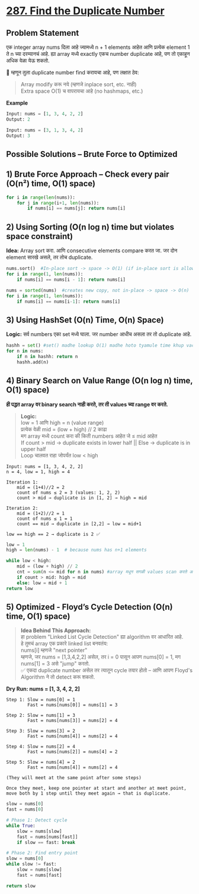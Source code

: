 # [287. Find the Duplicate Number](https://leetcode.com/problems/find-the-duplicate-number/description/)

## Problem Statement
एक integer array nums दिला आहे ज्यामध्ये n + 1 elements आहेत आणि प्रत्येक element 1 ते n च्या दरम्यानचं आहे. ह्या array मध्ये exactly एकच number duplicate आहे, पण तो एकाहून अधिक वेळा येऊ शकतो.

📌 म्हणून तुला duplicate number find करायचा आहे, पण लक्षात ठेव:
> Array modify करू नये (म्हणजे inplace sort, etc. नाही)  
> Extra space O(1) च वापरायचा आहे (no hashmaps, etc.)

**Example**
```python
Input: nums = [1, 3, 4, 2, 2]
Output: 2
```
```python
Input: nums = [3, 1, 3, 4, 2]
Output: 3
```
## Possible Solutions – Brute Force to Optimized
## 1) Brute Force Approach – Check every pair (O(n²) time, O(1) space)
```python
for i in range(len(nums)):
    for j in range(i+1, len(nums)):
        if nums[i] == nums[j]: return nums[i]
```
## 2) Using Sorting (O(n log n) time but violates space constraint) 
**Idea:** Array sort करा. आणि consecutive elements compare करत जा. जर दोन element सारखे असले, तर तोच duplicate.  
```python
nums.sort()  #In-place sort -> space -> O(1) (if in-place sort is allowed)
for i in range(1, len(nums)):
    if nums[i] == nums[i - 1]: return nums[i]
```
```python
nums = sorted(nums)  #creates new copy, not in-place -> space -> O(n)
for i in range(1, len(nums)):
    if nums[i] == nums[i-1]: return nums[i]
```
## 3) Using HashSet (O(n) Time, O(n) Space)
**Logic:** सर्व numbers एका set मध्ये घाला. जर number आधीच असला तर तो duplicate आहे.
```python
hashh = set() #set() madhe lookup O(1) madhe hoto tyamule time khup vachato
for n in nums:
    if n in hashh: return n
    hashh.add(n)
```
## 4) Binary Search on Value Range (O(n log n) time, O(1) space)
**ही पद्धत array वर binary search नाही करते, तर ती values च्या range वर करते.**  
> **Logic:**  
> low = 1 आणि high = n (value range)  
> प्रत्येक वेळी mid = (low + high) // 2 काढा  
> मग array मध्ये count करा की किती numbers आहेत जे ≤ mid आहेत  
> If count > mid → duplicate exists in lower half || Else → duplicate is in upper half  
> Loop चालवत राहा जोपर्यंत low < high  

```
Input: nums = [1, 3, 4, 2, 2]
n = 4, low = 1, high = 4

Iteration 1:
    mid = (1+4)//2 = 2
    count of nums ≤ 2 = 3 (values: 1, 2, 2)
    count > mid → duplicate is in [1, 2] → high = mid

Iteration 2:
    mid = (1+2)//2 = 1
    count of nums ≤ 1 = 1
    count == mid → duplicate in [2,2] → low = mid+1

low == high == 2 → duplicate is 2 ✅
```
```python
low = 1
high = len(nums) - 1  # because nums has n+1 elements

while low < high:
    mid = (low + high) // 2
    cnt = sum(n <= mid for n in nums) #array मधून सगळी values scan करते आणि mid पेक्षा <= किती elements आहेत ते मोजते.
    if count > mid: high = mid
    else: low = mid + 1
return low
```
## 5) Optimized - Floyd’s Cycle Detection (O(n) time, O(1) space)
> **Idea Behind This Approach:**    
> हा problem "Linked List Cycle Detection" ह्या algorithm वर आधारित आहे.  
> हे तुमचं array एक प्रकारे linked list बनवतंय:  
> nums[i] म्हणजे "next pointer"  
> म्हणजे, जर nums = [1,3,4,2,2] असेल, तर i = 0 पासून आपण nums[0] = 1, मग nums[1] = 3 असे "jump" करतो.  
> ✅ एकदा duplicate number असेल तर त्यातून cycle तयार होतो – आणि आपण Floyd's Algorithm ने तो detect करू शकतो.

**Dry Run: nums = [1, 3, 4, 2, 2]**
```
Step 1: Slow = nums[0] = 1
        Fast = nums[nums[0]] = nums[1] = 3

Step 2: Slow = nums[1] = 3
        Fast = nums[nums[3]] = nums[2] = 4

Step 3: Slow = nums[3] = 2
        Fast = nums[nums[4]] = nums[2] = 4

Step 4: Slow = nums[2] = 4
        Fast = nums[nums[2]] = nums[4] = 2

Step 5: Slow = nums[4] = 2
        Fast = nums[nums[4]] = nums[2] = 4

(They will meet at the same point after some steps)

Once they meet, keep one pointer at start and another at meet point, move both by 1 step until they meet again → that is duplicate.
```
```python
slow = nums[0]
fast = nums[0]

# Phase 1: Detect cycle
while True:
    slow = nums[slow]
    fast = nums[nums[fast]]
    if slow == fast: break

# Phase 2: Find entry point
slow = nums[0]
while slow != fast:
    slow = nums[slow]
    fast = nums[fast]

return slow
```
